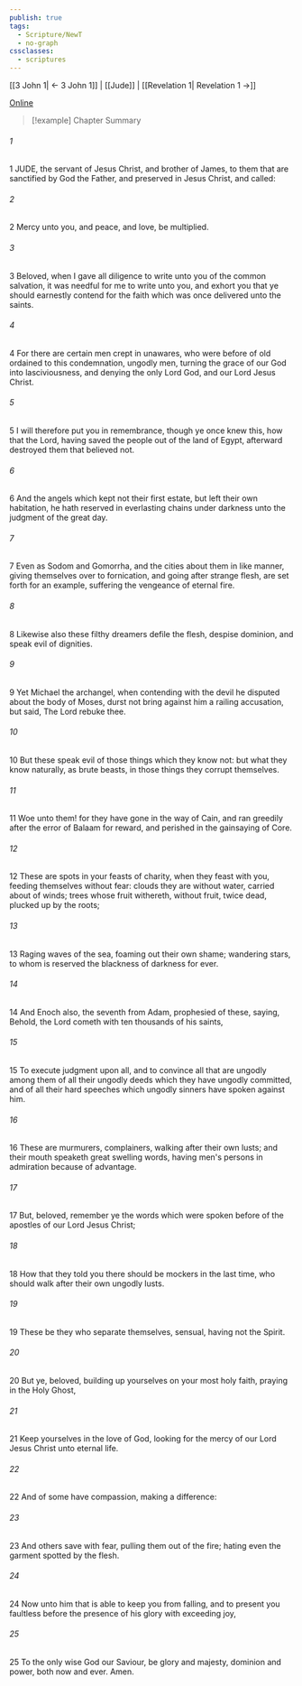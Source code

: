 ```yaml
---
publish: true
tags:
  - Scripture/NewT
  - no-graph
cssclasses:
  - scriptures
---
```

[[3 John 1| ← 3 John 1]] | [[Jude]] | [[Revelation 1| Revelation 1 →]]

[Online](https://churchofjesuschrist.org/study/scriptures/nt/jude/1?lang=eng)

>[!example] Chapter Summary
>
###### 1
1 JUDE, the servant of Jesus Christ, and brother of James, to them that are sanctified by God the Father, and preserved in Jesus Christ, and called:
###### 2
2 Mercy unto you, and peace, and love, be multiplied.
###### 3
3 Beloved, when I gave all diligence to write unto you of the common salvation, it was needful for me to write unto you, and exhort you that ye should earnestly contend for the faith which was once delivered unto the saints.
###### 4
4 For there are certain men crept in unawares, who were before of old ordained to this condemnation, ungodly men, turning the grace of our God into lasciviousness, and denying the only Lord God, and our Lord Jesus Christ.
###### 5
5 I will therefore put you in remembrance, though ye once knew this, how that the Lord, having saved the people out of the land of Egypt, afterward destroyed them that believed not.
###### 6
6 And the angels which kept not their first estate, but left their own habitation, he hath reserved in everlasting chains under darkness unto the judgment of the great day.
###### 7
7 Even as Sodom and Gomorrha, and the cities about them in like manner, giving themselves over to fornication, and going after strange flesh, are set forth for an example, suffering the vengeance of eternal fire.
###### 8
8 Likewise also these filthy dreamers defile the flesh, despise dominion, and speak evil of dignities.
###### 9
9 Yet Michael the archangel, when contending with the devil he disputed about the body of Moses, durst not bring against him a railing accusation, but said, The Lord rebuke thee.
###### 10
10 But these speak evil of those things which they know not: but what they know naturally, as brute beasts, in those things they corrupt themselves.
###### 11
11 Woe unto them! for they have gone in the way of Cain, and ran greedily after the error of Balaam for reward, and perished in the gainsaying of Core.
###### 12
12 These are spots in your feasts of charity, when they feast with you, feeding themselves without fear: clouds they are without water, carried about of winds; trees whose fruit withereth, without fruit, twice dead, plucked up by the roots;
###### 13
13 Raging waves of the sea, foaming out their own shame; wandering stars, to whom is reserved the blackness of darkness for ever.
###### 14
14 And Enoch also, the seventh from Adam, prophesied of these, saying, Behold, the Lord cometh with ten thousands of his saints,
###### 15
15 To execute judgment upon all, and to convince all that are ungodly among them of all their ungodly deeds which they have ungodly committed, and of all their hard speeches which ungodly sinners have spoken against him.
###### 16
16 These are murmurers, complainers, walking after their own lusts; and their mouth speaketh great swelling words, having men's persons in admiration because of advantage.
###### 17
17 But, beloved, remember ye the words which were spoken before of the apostles of our Lord Jesus Christ;
###### 18
18 How that they told you there should be mockers in the last time, who should walk after their own ungodly lusts.
###### 19
19 These be they who separate themselves, sensual, having not the Spirit.
###### 20
20 But ye, beloved, building up yourselves on your most holy faith, praying in the Holy Ghost,
###### 21
21 Keep yourselves in the love of God, looking for the mercy of our Lord Jesus Christ unto eternal life.
###### 22
22 And of some have compassion, making a difference:
###### 23
23 And others save with fear, pulling them out of the fire; hating even the garment spotted by the flesh.
###### 24
24 Now unto him that is able to keep you from falling, and to present you faultless before the presence of his glory with exceeding joy,
###### 25
25 To the only wise God our Saviour, be glory and majesty, dominion and power, both now and ever. Amen.



